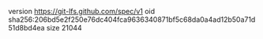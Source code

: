 version https://git-lfs.github.com/spec/v1
oid sha256:206bd5e2f250e76dc404fca9636340871bf5c68da0a4ad12b50a71d51d8bd4ea
size 21044
